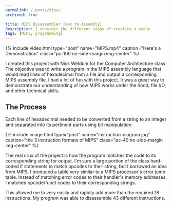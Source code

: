 ```yaml
---
permalink: /_posts/mips/
archived: true

title: MIPS Disassembler (Hex to Assembly)
description: I consider the different steps of creating a scene.
tags: [MIPS, programming]
---
```


{% include video.html type="post" name="MIPS.mp4" caption="Here's a Demonstration" class="pc-100 no-side-margin img-center" %}

I created this project with Nick Weldum for the Computer Architecture class. The objective was to write a program in the MIPS assembly language that would read lines of hexadecimal from a file and output a corresponding MIPS assembly file. I had a lot of fun with this project. It was a great way to demonstrate our understanding of how MIPS works under the hood, file I/O, and other technical skills.

## The Process

Each line of hexadecimal needed to be converted from a string to an integer and separated into its pertinent parts using bit manipulation.

{% include image.html type="post" name="instruction-diagram.jpg" caption="the 3 instruction formats of MIPS" class="pc-40 no-side-margin img-center" %}

The real crux of the project is how the program matches the code to its corresponding string for output. I'm sure a large portion of the class hard-coded if statements to match opcodes to their string, but I borrowed an idea from MIPS. I produced a table very similar to a MIPS processor's error jump table. Instead of matching error codes to their handler's memory addresses, I matched opcode/funct codes to their corresponding strings.

This allowed me to very easily and rapidly add more than the required 18 instructions. My program was able to disassemble 43 different instructions.
